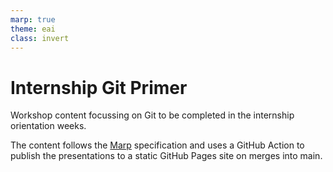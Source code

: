 ```yaml
---
marp: true
theme: eai
class: invert
---
```


# Internship Git Primer

Workshop content focussing on Git to be completed in the internship orientation weeks.

The content follows the [Marp](https://marp.app/) specification and uses a GitHub Action to publish the presentations to a static GitHub Pages site on merges into main.

